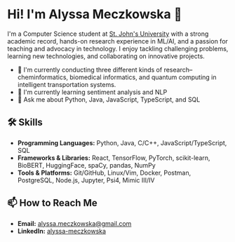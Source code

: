 # Hi! I'm Alyssa Meczkowska 🌸

I'm a Computer Science student at [St. John's University](https://www.stjohns.edu) with a strong academic record, hands-on research experience in ML/AI, and a passion for teaching and advocacy in technology. I enjoy tackling challenging problems, learning new technologies, and collaborating on innovative projects.

- 🔭 I'm currently conducting three different kinds of research– cheminformatics, biomedical informatics, and quantum computing in intelligent transportation systems.
- 🌱 I'm currently learning sentiment analysis and NLP
- 💬 Ask me about Python, Java, JavaScript, TypeScript, and SQL


## 🛠️ Skills

- **Programming Languages:** Python, Java, C/C++, JavaScript/TypeScript, SQL
- **Frameworks & Libraries:** React, TensorFlow, PyTorch, scikit-learn, BioBERT, HuggingFace, spaCy, pandas, NumPy
- **Tools & Platforms:** Git/GitHub, Linux/Vim, Docker, Postman, PostgreSQL, Node.js, Jupyter, Psi4, Mimic III/IV

## 📫 How to Reach Me

- **Email:** [alyssa.meczkowska@gmail.com](mailto:alyssa.meczkowska@gmail.com)  
- **LinkedIn:** [alyssa-meczkowska](https://www.linkedin.com/in/alyssa-meczkowska/)
